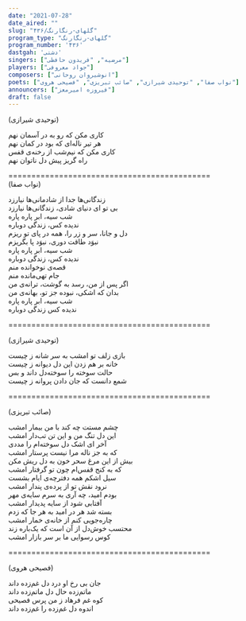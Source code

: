 ```yaml
---
date: "2021-07-28"
date_aired: ""
slug: "گلهای-رنگارنگ/۴۳۶"
program_type: "گلهای-رنگارنگ"
program_number: '۴۳۶'
dastgah: 'دشتی'
singers: ["مرضیه", "فریدون حافظی"]
players: ["جواد معروفی"]
composers: ["انوشیروان روحانی"]
poets: ["نواب صفا", "توحیدی شیرازی", "صائب تبریزی", "فصیحی هروی"]
announcers: ["فیروزه امیرمعز"]
draft: false
---
```


(توحیدی شیرازی)  

کاری مکن که رو به در آسمان نهم  
هر تیر ناله‌ای که بود در کمان نهم  
کاری مکن که نیم‌شب از رخنه‌ی قفس  
راه گریز پیش دل ناتوان نهم  

============================================  
(نواب صفا)  


زندگانی‌ها جدا از شادمانی‌ها نیارزد  
بی تو ای دنیای شادی، زندگانی‌ها نیارزد  
شب سیه، ابر پاره پاره  
ندیده کس، زندگی دوباره  
دل و جانا، سر و زر را، همه در پای تو ریزم  
نبوَد طاقت دوری، نبوَد پا بگریزم  
شب سیه، ابر پاره پاره  
ندیده کس، زندگی دوباره  
قصه‌ی نوخوانده منم  
جام تهی‌مانده منم  
اگر پس از من، رسد به گوشت، ترانه‌ی من  
بدان که اشکی، نبوده جز تو، بهانه‌ی من  
شب سیه، ابر پاره پاره  
ندیده کس زندگی دوباره  

============================================  

(توحیدی شیرازی)  

بازی زلف تو امشب به سر شانه ز چیست  
خانه بر هم زدن این دل دیوانه ز چیست  
حالت سوخته را سوخته‌دل داند و بس  
شمع دانست که جان دادن پروانه ز چیست  

============================================  

(صائب تبریزی)  

چشم مستت چه کند با من بیمار امشب  
این دل تنگ من و این تن تب‌دار امشب  
آخر ای اشک دل سوخته‌ام را مددی  
که به جز ناله مرا نیست پرستار امشب  
بیش از این مرغ سحر خون به دل ریش مکن  
که به کنج قفس‌ام چون تو گرفتار امشب  
سیل اشکم همه دفترچه‌ی ایام بشست  
نرود نقش تو از پرده‌ی پندار امشب  
بودم امید، چه آری به سرم سایه‌ی مهر  
آفتابی شود از سایه پدیدار امشب  
بسته شد هر در امید به هر جا که زدم  
چاره‌جویی کنم از خانه‌ی خمار امشب  
محتسب خوش‌دل از آن است که یک‌باره زند  
کوس رسوایی ما بر سر بازار امشب  

============================================  

(فصیحی هروی)  

جان بی رخ او درد دل غم‌زده داند  
ماتم‌زده حال دل ماتم‌زده داند  
کوه غم فرهاد ز من پرس فصیحی  
اندوه دل غم‌زده را غم‌زده داند  
